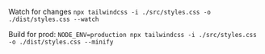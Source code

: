 Watch for changes 
`npx tailwindcss -i ./src/styles.css -o ./dist/styles.css --watch`

Build for prod:
`NODE_ENV=production npx tailwindcss -i ./src/styles.css -o ./dist/styles.css --minify`
